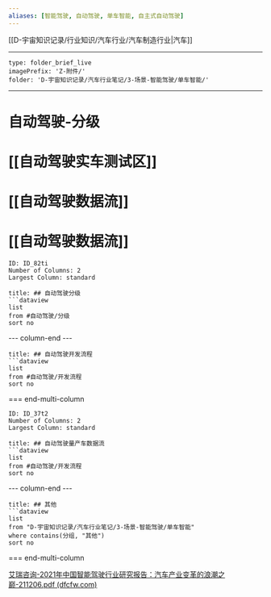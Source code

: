 ```yaml
---
aliases: [智能驾驶, 自动驾驶, 单车智能, 自主式自动驾驶]
---
```

[[D-宇宙知识记录/行业知识/汽车行业/汽车制造行业|汽车]]

---

```ccard
type: folder_brief_live
imagePrefix: 'Z-附件/'
folder: 'D-宇宙知识记录/汽车行业笔记/3-场景-智能驾驶/单车智能/'
```

---
# 自动驾驶-分级

# [[自动驾驶实车测试区]]

# [[自动驾驶数据流]]

# [[自动驾驶数据流]]



```start-multi-column
ID: ID_82ti
Number of Columns: 2
Largest Column: standard
```

```ad-note
title: ## 自动驾驶分级
```dataview
list
from #自动驾驶/分级
sort no
```
--- column-end ---

```ad-note
title: ## 自动驾驶开发流程
```dataview
list
from #自动驾驶/开发流程
sort no
```

=== end-multi-column


```start-multi-column
ID: ID_37t2
Number of Columns: 2
Largest Column: standard
```

```ad-note
title: ## 自动驾驶量产车数据流
```dataview
list
from #自动驾驶/开发流程
sort no
```

--- column-end ---
```ad-note
title: ## 其他
```dataview
list
from "D-宇宙知识记录/汽车行业笔记/3-场景-智能驾驶/单车智能"
where contains(分组, "其他")
sort no
```

=== end-multi-column


[艾瑞咨询-2021年中国智能驾驶行业研究报告：汽车产业变革的浪潮之巅-211206.pdf (dfcfw.com)](https://pdf.dfcfw.com/pdf/H3_AP202112061533188037_1.pdf?1638807975000.pdf)


